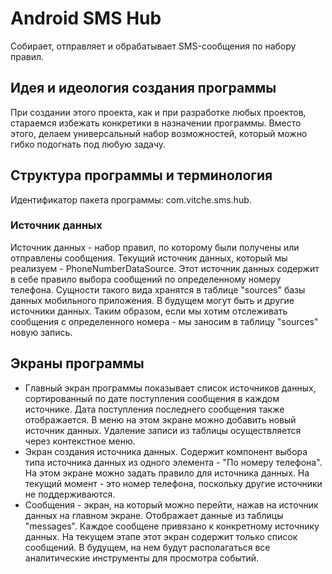 # Android SMS Hub
Собирает, отправляет и обрабатывает SMS-сообщения по набору правил.
## Идея и идеология создания программы
При создании этого проекта, как и при разработке любых проектов, стараемся избежать конкретики в назначении программы. Вместо этого, делаем универсальный набор возможностей, который можно гибко подогнать под любую задачу.
## Структура программы и терминология
Идентификатор пакета программы: com.vitche.sms.hub.
### Источник данных
Источник данных - набор правил, по которому были получены или отправлены сообщения. Текущий источник данных, который мы реализуем - PhoneNumberDataSource. Этот источник данных содержит в себе правило выбора сообщений по определенному номеру телефона. Сущности такого вида хранятся в таблице "sources" базы данных мобильного приложения. В будущем могут быть и другие источники данных. Таким образом, если мы хотим отслеживать сообщения с определенного номера - мы заносим в таблицу "sources" новую запись.
## Экраны программы
 - Главный экран программы показывает список источников данных, сортированный по дате поступления сообщения в каждом источнике. Дата поступления последнего сообщения также отображается. В меню на этом экране можно добавить новый источник данных. Удаление записи из таблицы осуществляется через контекстное меню.
 - Экран создания источника данных. Содержит компонент выбора типа источника данных из одного элемента - "По номеру телефона". На этом экране можно задать правило для источника данных. На текущий момент - это номер телефона, поскольку другие источники не поддерживаются.
 - Сообщения - экран, на который можно перейти, нажав на источник данных на главном экране. Отображает данные из таблицы "messages". Каждое сообщене привязано к конкретному источнику данных. На текущем этапе этот экран содержит только список сообщений. В будущем, на нем будут располагаться все аналитические инструменты для просмотра событий.